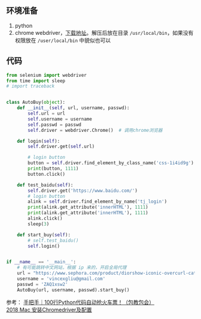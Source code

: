 ## 环境准备

1. python
2. chrome webdriver，[下载地址](http://chromedriver.storage.googleapis.com/index.html)。解压后放在目录 `/usr/local/bin`，如果没有权限放在 `/user/local/bin` 中貌似也可以

## 代码

```py
from selenium import webdriver
from time import sleep
# import traceback


class AutoBuy(object):
    def __init__(self, url, username, passwd):
        self.url = url
        self.username = username
        self.passwd = passwd
        self.driver = webdriver.Chrome()  # 调用chrome浏览器

    def login(self):
        self.driver.get(self.url)

        # login button
        button = self.driver.find_element_by_class_name('css-1i4id9g')
        print(button, 1111)
        button.click()

    def test_baidu(self):
        self.driver.get('https://www.baidu.com/')
        # login button
        alink = self.driver.find_element_by_name('tj_login')
        print(alink.get_attribute('innerHTML'), 1111)
        print(alink.get_attribute('innerHTML'), 1111)
        alink.click()
        sleep(3)

    def start_buy(self):
        # self.test_baidu()
        self.login()


if __name__ == '__main__':
    # 有可能跳转中文网站，根据 ip 来的，开启全局代理
    url = "https://www.sephora.com/product/diorshow-iconic-overcurl-catwalk-spectacular-makeup-look-set-P441308"
    username = 'vincexgliu@gmail.com'
    passwd = 'ZAQ1xsw2'
    AutoBuy(url, username, passwd).start_buy()
```

参考：
[手把手｜100行Python代码自动抢火车票！（包教包会）](https://zhuanlan.zhihu.com/p/32995516)   
[2018 Mac 安装Chromedriver及配置](https://blog.csdn.net/ywj_486/article/details/80940087)
